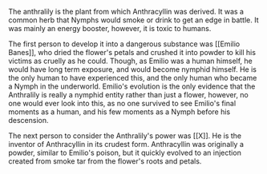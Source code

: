 The anthralily is the plant from which Anthracyllin was derived. It was a common herb that Nymphs would smoke or drink to get an edge in battle. It was mainly an energy booster, however, it is toxic to humans.

The first person to develop it into a dangerous substance was [[Emilio Banes]], who dried the flower's petals and crushed it into powder to kill his victims as cruelly as he could. Though, as Emilio was a human himself, he would have long term exposure, and would become nymphid himself. He is the only human to have experienced this, and the only human who became a Nymph in the underworld. Emilio's evolution is the only evidence that the Anthralily is really a nymphid entity rather than just a flower, however, no one would ever look into this, as no one survived to see Emilio's final moments as a human, and his few moments as a Nymph before his descension.

The next person to consider the Anthralily's power was [[X]]. He is the inventor of Anthracyllin in its crudest form. Anthracyllin was originally a powder, similar to Emilio's poison, but it quickly evolved to an injection created from smoke tar from the flower's roots and petals.